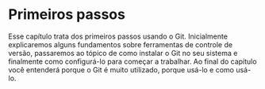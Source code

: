 # Primeiros passos

Esse capítulo trata dos primeiros passos usando o Git. Inicialmente explicaremos alguns fundamentos sobre ferramentas de controle de versão, passaremos ao tópico de como instalar o Git no seu sistema e finalmente como configurá-lo para começar a trabalhar. Ao final do capítulo você entenderá porque o Git é muito utilizado, porque usá-lo e como usá-lo.
